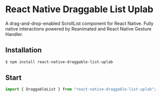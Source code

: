 # React Native Draggable List Uplab

A drag-and-drop-enabled ScrollList component for React Native.
Fully native interactions powered by Reanimated and React Native Gesture Handler.

## Installation

```sh
$ npm install react-native-draggable-list-uplab
```

## Start

```JavaScript
import { DraggableList } from "react-native-draggable-list-uplab";
```
